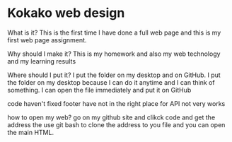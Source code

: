 # Kokako web design


What is it?
This is the first time I have done a full web page and this is my first web page assignment.


Why should I make it?
This is my homework and also my web technology and my learning results


Where should I put it?
I put the folder on my desktop and on GitHub. I put the folder on my desktop because I can do it anytime and I can think of something. I can open the file immediately and put it on GitHub

code haven't fixed
footer have not in the right place for 
API not very works

how to open my web?
go on my github site and clikck code and get the address the use git bash to clone the address to you file and you can open the main HTML.


